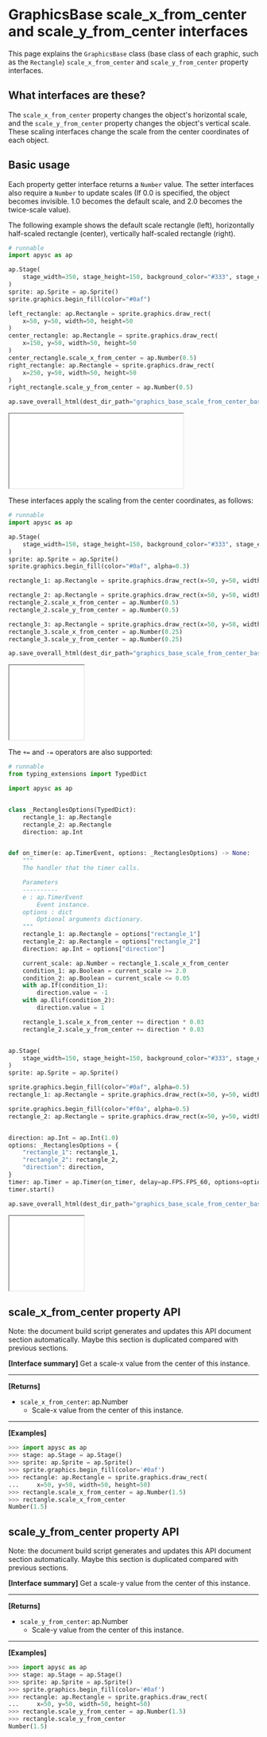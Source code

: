 # GraphicsBase scale_x_from_center and scale_y_from_center interfaces

This page explains the `GraphicsBase` class (base class of each graphic, such as the `Rectangle`) `scale_x_from_center` and `scale_y_from_center` property interfaces.

## What interfaces are these?

The `scale_x_from_center` property changes the object's horizontal scale, and the `scale_y_from_center` property changes the object's vertical scale. These scaling interfaces change the scale from the center coordinates of each object.

## Basic usage

Each property getter interface returns a `Number` value. The setter interfaces also require a `Number` to update scales (If 0.0 is specified, the object becomes invisible. 1.0 becomes the default scale, and 2.0 becomes the twice-scale value).

The following example shows the default scale rectangle (left), horizontally half-scaled rectangle (center), vertically half-scaled rectangle (right).

```py
# runnable
import apysc as ap

ap.Stage(
    stage_width=350, stage_height=150, background_color="#333", stage_elem_id="stage"
)
sprite: ap.Sprite = ap.Sprite()
sprite.graphics.begin_fill(color="#0af")

left_rectangle: ap.Rectangle = sprite.graphics.draw_rect(
    x=50, y=50, width=50, height=50
)
center_rectangle: ap.Rectangle = sprite.graphics.draw_rect(
    x=150, y=50, width=50, height=50
)
center_rectangle.scale_x_from_center = ap.Number(0.5)
right_rectangle: ap.Rectangle = sprite.graphics.draw_rect(
    x=250, y=50, width=50, height=50
)
right_rectangle.scale_y_from_center = ap.Number(0.5)

ap.save_overall_html(dest_dir_path="graphics_base_scale_from_center_basic_usage_1/")
```

<iframe src="static/graphics_base_scale_from_center_basic_usage_1/index.html" width="350" height="150"></iframe>

These interfaces apply the scaling from the center coordinates, as follows:

```py
# runnable
import apysc as ap

ap.Stage(
    stage_width=150, stage_height=150, background_color="#333", stage_elem_id="stage"
)
sprite: ap.Sprite = ap.Sprite()
sprite.graphics.begin_fill(color="#0af", alpha=0.3)

rectangle_1: ap.Rectangle = sprite.graphics.draw_rect(x=50, y=50, width=50, height=50)

rectangle_2: ap.Rectangle = sprite.graphics.draw_rect(x=50, y=50, width=50, height=50)
rectangle_2.scale_x_from_center = ap.Number(0.5)
rectangle_2.scale_y_from_center = ap.Number(0.5)

rectangle_3: ap.Rectangle = sprite.graphics.draw_rect(x=50, y=50, width=50, height=50)
rectangle_3.scale_x_from_center = ap.Number(0.25)
rectangle_3.scale_y_from_center = ap.Number(0.25)

ap.save_overall_html(dest_dir_path="graphics_base_scale_from_center_basic_usage_2/")
```

<iframe src="static/graphics_base_scale_from_center_basic_usage_2/index.html" width="150" height="150"></iframe>

The `+=` and `-=` operators are also supported:

```py
# runnable
from typing_extensions import TypedDict

import apysc as ap


class _RectanglesOptions(TypedDict):
    rectangle_1: ap.Rectangle
    rectangle_2: ap.Rectangle
    direction: ap.Int


def on_timer(e: ap.TimerEvent, options: _RectanglesOptions) -> None:
    """
    The handler that the timer calls.

    Parameters
    ----------
    e : ap.TimerEvent
        Event instance.
    options : dict
        Optional arguments dictionary.
    """
    rectangle_1: ap.Rectangle = options["rectangle_1"]
    rectangle_2: ap.Rectangle = options["rectangle_2"]
    direction: ap.Int = options["direction"]

    current_scale: ap.Number = rectangle_1.scale_x_from_center
    condition_1: ap.Boolean = current_scale >= 2.0
    condition_2: ap.Boolean = current_scale <= 0.05
    with ap.If(condition_1):
        direction.value = -1
    with ap.Elif(condition_2):
        direction.value = 1

    rectangle_1.scale_x_from_center += direction * 0.03
    rectangle_2.scale_y_from_center += direction * 0.03


ap.Stage(
    stage_width=150, stage_height=150, background_color="#333", stage_elem_id="stage"
)
sprite: ap.Sprite = ap.Sprite()

sprite.graphics.begin_fill(color="#0af", alpha=0.5)
rectangle_1: ap.Rectangle = sprite.graphics.draw_rect(x=50, y=50, width=50, height=50)

sprite.graphics.begin_fill(color="#f0a", alpha=0.5)
rectangle_2: ap.Rectangle = sprite.graphics.draw_rect(x=50, y=50, width=50, height=50)


direction: ap.Int = ap.Int(1.0)
options: _RectanglesOptions = {
    "rectangle_1": rectangle_1,
    "rectangle_2": rectangle_2,
    "direction": direction,
}
timer: ap.Timer = ap.Timer(on_timer, delay=ap.FPS.FPS_60, options=options)
timer.start()

ap.save_overall_html(dest_dir_path="graphics_base_scale_from_center_basic_usage_3/")
```

<iframe src="static/graphics_base_scale_from_center_basic_usage_3/index.html" width="150" height="150"></iframe>


## scale_x_from_center property API

<!-- Docstring: apysc._display.scale_x_from_center_interface.ScaleXFromCenterInterface.scale_x_from_center -->

<span class="inconspicuous-txt">Note: the document build script generates and updates this API document section automatically. Maybe this section is duplicated compared with previous sections.</span>

**[Interface summary]** Get a scale-x value from the center of this instance.<hr>

**[Returns]**

- `scale_x_from_center`: ap.Number
  - Scale-x value from the center of this instance.

<hr>

**[Examples]**

```py
>>> import apysc as ap
>>> stage: ap.Stage = ap.Stage()
>>> sprite: ap.Sprite = ap.Sprite()
>>> sprite.graphics.begin_fill(color='#0af')
>>> rectangle: ap.Rectangle = sprite.graphics.draw_rect(
...     x=50, y=50, width=50, height=50)
>>> rectangle.scale_x_from_center = ap.Number(1.5)
>>> rectangle.scale_x_from_center
Number(1.5)
```

## scale_y_from_center property API

<!-- Docstring: apysc._display.scale_y_from_center_interface.ScaleYFromCenterInterface.scale_y_from_center -->

<span class="inconspicuous-txt">Note: the document build script generates and updates this API document section automatically. Maybe this section is duplicated compared with previous sections.</span>

**[Interface summary]** Get a scale-y value from the center of this instance.<hr>

**[Returns]**

- `scale_y_from_center`: ap.Number
  - Scale-y value from the center of this instance.

<hr>

**[Examples]**

```py
>>> import apysc as ap
>>> stage: ap.Stage = ap.Stage()
>>> sprite: ap.Sprite = ap.Sprite()
>>> sprite.graphics.begin_fill(color='#0af')
>>> rectangle: ap.Rectangle = sprite.graphics.draw_rect(
...     x=50, y=50, width=50, height=50)
>>> rectangle.scale_y_from_center = ap.Number(1.5)
>>> rectangle.scale_y_from_center
Number(1.5)
```